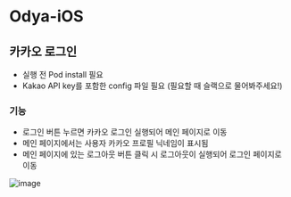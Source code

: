 # Odya-iOS

## 카카오 로그인

- 실행 전 Pod install 필요
- Kakao API key를 포함한 config 파일 필요 (필요할 때 슬랙으로 물어봐주세요!)

### 기능
- 로그인 버튼 누르면 카카오 로그인 실행되어 메인 페이지로 이동
- 메인 페이지에서는 사용자 카카오 프로필 닉네임이 표시됨
- 메인 페이지에 있는 로그아웃 버튼 클릭 시 로그아웃이 실행되어 로그인 페이지로 이동

![image](https://github.com/weIT-1st/Odya-iOS/assets/70556633/7030047e-dcf1-40f0-ab07-7bc767ead969)
